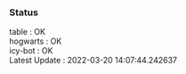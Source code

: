 ### Status


table : OK  
hogwarts : OK  
icy-bot : OK  
Latest Update : 2022-03-20 14:07:44.242637
